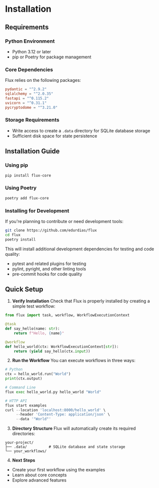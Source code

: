 # Installation

## Requirements

### Python Environment
- Python 3.12 or later
- pip or Poetry for package management

### Core Dependencies
Flux relies on the following packages:
```toml
pydantic = "^2.9.2"
sqlalchemy = "^2.0.35"
fastapi = "^0.115.2"
uvicorn = "^0.31.1"
pycryptodome = "^3.21.0"
```

### Storage Requirements
- Write access to create a `.data` directory for SQLite database storage
- Sufficient disk space for state persistence

## Installation Guide

### Using pip
```bash
pip install flux-core
```

### Using Poetry
```bash
poetry add flux-core
```

### Installing for Development
If you're planning to contribute or need development tools:
```bash
git clone https://github.com/edurdias/flux
cd flux
poetry install
```

This will install additional development dependencies for testing and code quality:
- pytest and related plugins for testing
- pylint, pyright, and other linting tools
- pre-commit hooks for code quality

## Quick Setup

1. **Verify Installation**
Check that Flux is properly installed by creating a simple test workflow:

```python
from flux import task, workflow, WorkflowExecutionContext

@task
def say_hello(name: str):
    return f"Hello, {name}"

@workflow
def hello_world(ctx: WorkflowExecutionContext[str]):
    return (yield say_hello(ctx.input))
```

2. **Run the Workflow**
You can execute workflows in three ways:

```python
# Python
ctx = hello_world.run("World")
print(ctx.output)

# Command Line
flux exec hello_world.py hello_world "World"

# HTTP API
flux start examples
curl --location 'localhost:8000/hello_world' \
     --header 'Content-Type: application/json' \
     --data '"World"'
```

3. **Directory Structure**
Flux will automatically create its required directories:
```
your-project/
├── .data/          # SQLite database and state storage
└── your_workflows/
```

4. **Next Steps**
- Create your first workflow using the examples
- Learn about core concepts
- Explore advanced features
